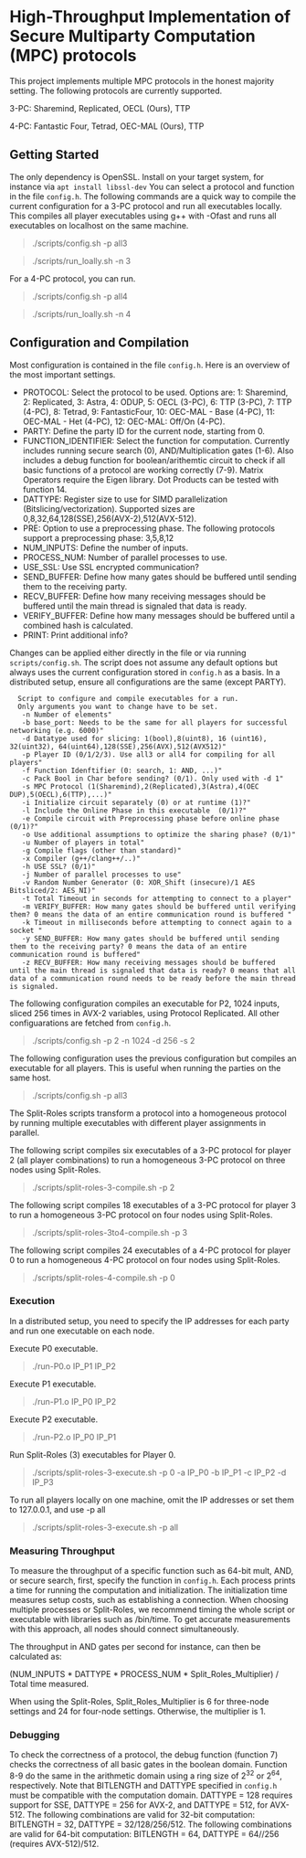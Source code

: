 # High-Throughput Implementation of Secure Multiparty Computation (MPC) protocols

This project implements multiple MPC protocols in the honest majority setting.
The following protocols are currently supported.

3-PC: Sharemind, Replicated, OECL (Ours), TTP

4-PC: Fantastic Four, Tetrad, OEC-MAL (Ours), TTP

## Getting Started

The only dependency is OpenSSL. Install on your target system, for instance via ```apt install libssl-dev```
You can select a protocol and function in the file `config.h`.
The following commands are a quick way to compile the current configuration for a 3-PC protocol and run all executables locally. This compiles all player executables using g++ with -Ofast and runs all executables on localhost on the same machine.
> ./scripts/config.sh -p all3

> ./scripts/run_loally.sh -n 3

For a 4-PC protocol, you can run.

> ./scripts/config.sh -p all4

> ./scripts/run_loally.sh -n 4

## Configuration and Compilation

Most configuration is contained in the file `config.h`. Here is an overview of the most important settings.

- PROTOCOL: Select the protocol to be used. Options are: 1: Sharemind, 2: Replicated, 3: Astra, 4: ODUP, 5: OECL (3-PC), 6: TTP (3-PC), 7: TTP (4-PC), 8: Tetrad, 9: FantasticFour, 10: OEC-MAL - Base (4-PC), 11: OEC-MAL - Het (4-PC), 12: OEC-MAL: Off/On (4-PC). 
- PARTY: Define the party ID for the current node, starting from 0. 
- FUNCTION_IDENTIFIER: Select the function for computation. Currently includes running secure search (0), AND/Multiplication gates (1-6). Also includes a debug function for boolean/arithemtic circuit to check if all basic functions of a protocol are working correctly (7-9). Matrix Operators require the Eigen library. Dot Products can be tested with function 14.
- DATTYPE: Register size to use for SIMD parallelization (Bitslicing/vectorization). Supported sizes are 0,8,32,64,128(SSE),256(AVX-2),512(AVX-512).
- PRE: Option to use a preprocessing phase. The following protocols support a preprocessing phase: 3,5,8,12
- NUM_INPUTS: Define the number of inputs.
- PROCESS_NUM: Number of parallel processes to use.
- USE_SSL: Use SSL encrypted communication? 
- SEND_BUFFER: Define how many gates should be buffered until sending them to the receiving party. 
- RECV_BUFFER: Define how many receiving messages should be buffered until the main thread is signaled that data is ready.
- VERIFY_BUFFER: Define how many messages should be buffered until a combined hash is calculated. 
- PRINT: Print additional info?

Changes can be applied either directly in the file or via running ```scripts/config.sh```. The script does not assume any default options but always uses the current configuration stored in `config.h` as a basis. In a distributed setup, ensure all configurations are the same (except PARTY).

```
  Script to configure and compile executables for a run.
  Only arguments you want to change have to be set.
   -n Number of elements"
   -b base_port: Needs to be the same for all players for successful networking (e.g. 6000)"
   -d Datatype used for slicing: 1(bool),8(uint8), 16 (uint16), 32(uint32), 64(uint64),128(SSE),256(AVX),512(AVX512)"
   -p Player ID (0/1/2/3). Use all3 or all4 for compiling for all players"
   -f Function Idenftifier (0: search, 1: AND, ...)"
   -c Pack Bool in Char before sending? (0/1). Only used with -d 1"
   -s MPC Protocol (1(Sharemind),2(Replicated),3(Astra),4(OEC DUP),5(OECL),6(TTP),...)"
   -i Initialize circuit separately (0) or at runtime (1)?"
   -l Include the Online Phase in this executable  (0/1)?"
   -e Compile circuit with Preprocessing phase before online phase  (0/1)?"
   -o Use additional assumptions to optimize the sharing phase? (0/1)"
   -u Number of players in total"
   -g Compile flags (other than standard)"
   -x Compiler (g++/clang++/..)"
   -h USE SSL? (0/1)"
   -j Number of parallel processes to use"
   -v Random Number Generator (0: XOR_Shift (insecure)/1 AES Bitsliced/2: AES_NI)"
   -t Total Timeout in seconds for attempting to connect to a player"
   -m VERIFY_BUFFER: How many gates should be buffered until verifying them? 0 means the data of an entire communication round is buffered "
   -k Timeout in milliseconds before attempting to connect again to a socket "
   -y SEND_BUFFER: How many gates should be buffered until sending them to the receiving party? 0 means the data of an entire communication round is buffered"
   -z RECV_BUFFER: How many receiving messages should be buffered until the main thread is signaled that data is ready? 0 means that all data of a communication round needs to be ready before the main thread is signaled.
```

The following configuration compiles an executable for P2, 1024 inputs, sliced 256 times in AVX-2 variables, using Protocol Replicated. All other configuarations are fetched from `config.h`.
> ./scripts/config.sh -p 2 -n 1024 -d 256 -s 2 

The following configuration uses the previous configuration but compiles an executable for all players. This is useful when running the parties on the same host.
> ./scripts/config.sh -p all3

The Split-Roles scripts transform a protocol into a homogeneous protocol by running multiple executables with different player assignments in parallel.

The following script compiles six executables of a 3-PC protocol for player 2 (all player combinations) to run a homogeneous 3-PC protocol on three nodes using Split-Roles.
> ./scripts/split-roles-3-compile.sh -p 2

The following script compiles 18 executables of a 3-PC protocol for player 3 to run a homogeneous 3-PC protocol on four nodes using Split-Roles.
> ./scripts/split-roles-3to4-compile.sh -p 3

The following script compiles 24 executables of a 4-PC protocol for player 0 to run a homogeneous 4-PC protocol on four nodes using Split-Roles.
> ./scripts/split-roles-4-compile.sh -p 0


### Execution

In a distributed setup, you need to specify the IP addresses for each party and run one executable on each node.

Execute P0 executable.
> ./run-P0.o IP_P1 IP_P2

Execute P1 executable.
> ./run-P1.o IP_P0 IP_P2

Execute P2 executable.
> ./run-P2.o IP_P0 IP_P1


Run Split-Roles (3) executables for Player 0.
> ./scripts/split-roles-3-execute.sh -p 0 -a IP_P0 -b IP_P1 -c IP_P2 -d IP_P3

To run all players locally on one machine, omit the IP addresses or set them to 127.0.0.1, and use -p all
> ./scripts/split-roles-3-execute.sh -p all


### Measuring Throughput

To measure the throughput of a specific function such as 64-bit mult, AND, or secure search, first, specify the function in `config.h`. Each process prints a time for running the computation and initialization. The initialization time measures setup costs, such as establishing a connection. When choosing multiple processes or Split-Roles, we recommend timing the whole script or executable with libraries such as /bin/time. To get accurate measurements with this approach, all nodes should connect simultaneously.

The throughput in AND gates per second for instance, can then be calculated as:

(NUM_INPUTS * DATTYPE * PROCESS_NUM * Split_Roles_Multiplier) / Total time measured.

When using the Split-Roles, Split_Roles_Multiplier is 6 for three-node settings and 24 for four-node settings. Otherwise, the multiplier is 1.


### Debugging

To check the correctness of a protocol, the debug function (function 7) checks the correctness of all basic gates in the boolean domain. Function 8-9 do the same in the arithmetic domain using a ring size of $2^{32}$ or $2^{64}$, respectively. Note that BITLENGTH and DATTYPE specified in `config.h` must be compatible with the computation domain. DATTYPE = 128 requires support for SSE, DATTYPE = 256 for AVX-2, and DATTYPE = 512, for AVX-512. The following combinations are valid for 32-bit computation: BITLENGTH = 32, DATTYPE = 32/128/256/512. The following combinations are valid for 64-bit computation: BITLENGTH = 64, DATTYPE = 64//256 (requires AVX-512)/512.

